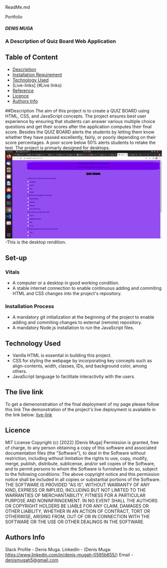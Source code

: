 
ReadMe.md

Portfolio
##### DENIS MUGA
### A Description of Quiz Board Web Application 
## Table of Content
+ [Description](#description)
+ [Installation Requirement]( Requisites)
+ [Technology Used](technology-used)
+ [Live-links] (#Live links)
+ [Reference](#reference)
+ [Licence](#licence)
+ [Authors Info](#aut)

##Description
The aim of this project is to create a QUIZ BOARD using HTML, CSS, and JavaScript concepts. The project ensures best user experience by ensuring that students can answer various multiple choice questions and get their scores after the application computes their final score. Besides the QUIZ BOARD alerts the students by letting them know whether they have passed excellently, fairly, or poorly depending on their score percentages. A poor score below 50% alerts students to retake the test. The project is primarly designed for desktops.
![desktop](./images/quizboard.png)-This is the desktop rendition.
## Set-up
### Vitals
* A computer or a desktop in good working condition.
* A stable internet connection to enable continuous adding and commiting HTML and CSS changes into the project's repository.
### Installation Process
* A mandatory git initialization at the beginning of the project to enable adding and commiting changes to external (remote) repository.
* A mandatory Node.js installation to run the JavaScript files.
## Technology Used
* Vanilla HTML is essential in building this project.
* CSS for styling the webpage by incorporating key concepts such as align-contents, width, classes, IDs, and background color, among others.
* JavaScript language to facilitate interactivity with the users.
## The live link
To get a demenonstration of the final deployment of my page please follow this link
The demonstration of the project's live deployment is available in the link below:
[live-link](https://denismuga.github.io/IP-Quiz-Board/)
  ## Licence
MIT License
Copyright (c) [2022] [Denis Muga]
Permission is  granted, free of charge, to any person obtaining a copy
of this software and associated documentation files (the "Software"), to deal
in the Software without restriction, including without limitation the rights
to use, copy, modify, merge, publish, distribute, sublicense, and/or sell
copies of the Software, and to permit persons to whom the Software is
furnished to do so, subject to the following conditions:
The above copyright notice and this permission notice shall be included in all
copies or substantial portions of the Software.
THE SOFTWARE IS PROVIDED "AS IS", WITHOUT WARRANTY OF ANY KIND, EXPRESS OR
IMPLIED, INCLUDING BUT NOT LIMITED TO THE WARRANTIES OF MERCHANTABILITY,
FITNESS FOR A PARTICULAR PURPOSE AND NONINFRINGEMENT. IN NO EVENT SHALL THE
AUTHORS OR COPYRIGHT HOLDERS BE LIABLE FOR ANY CLAIM, DAMAGES OR OTHER
LIABILITY, WHETHER IN AN ACTION OF CONTRACT, TORT OR OTHERWISE, ARISING FROM,
OUT OF OR IN CONNECTION WITH THE SOFTWARE OR THE USE OR OTHER DEALINGS IN THE
SOFTWARE.
## Authors Info
Slack Profile - Denis Muga.
LinkedIn - (Denis Muga: https://www.linkedin.com/in/denis-mugah-0595b655/)
Email - denismugah5@gmail.com